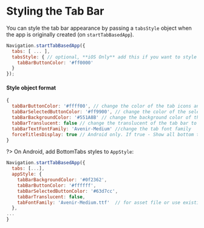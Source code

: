 # Styling the Tab Bar

You can style the tab bar appearance by passing a `tabsStyle` object when the app is originally created (on `startTabBasedApp`).

```js
Navigation.startTabBasedApp({
  tabs: [ ... ],
  tabsStyle: { // optional, **iOS Only** add this if you want to style the tab bar beyond the defaults
    tabBarButtonColor: '#ff0000'
  }
});
```

#### Style object format

```js
{
  tabBarButtonColor: '#ffff00', // change the color of the tab icons and text (also unselected)
  tabBarSelectedButtonColor: '#ff9900', // change the color of the selected tab icon and text (only selected)
  tabBarBackgroundColor: '#551A8B' // change the background color of the tab bar
  tabBarTranslucent: false // change the translucent of the tab bar to false
  tabBarTextFontFamily: 'Avenir-Medium' //change the tab font family
  forceTitlesDisplay: true // Android only. If true - Show all bottom tab labels. If false - only the selected tab's label is visible.
}
```

?> On Android, add BottomTabs styles to `AppStyle`:

```js
Navigation.startTabBasedApp({
  tabs: [...],
  appStyle: {
    tabBarBackgroundColor: '#0f2362',
    tabBarButtonColor: '#ffffff',
    tabBarSelectedButtonColor: '#63d7cc',
    tabBarTranslucent: false,
    tabFontFamily: 'Avenir-Medium.ttf'  // for asset file or use existing font family name
  },
...
}
```
